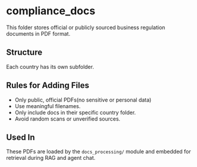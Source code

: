 # compliance_docs

This folder stores official or publicly sourced business regulation documents in PDF format.
## Structure
Each country has its own subfolder.

## Rules for Adding Files
- Only public, official PDFs(no sensitive or personal data)
- Use meaningful filenames.
- Only include docs in their specific country folder.
- Avoid random scans or unverified sources.
## Used In
These PDFs are loaded by the `docs_processing/` module and embedded for retrieval during RAG and agent chat.
